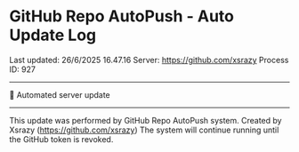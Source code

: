 # GitHub Repo AutoPush - Auto Update Log

Last updated: 26/6/2025 16.47.16
Server: https://github.com/xsrazy
Process ID: 927

---

🤖 Automated server update

---

This update was performed by GitHub Repo AutoPush system.
Created by Xsrazy (https://github.com/xsrazy)
The system will continue running until the GitHub token is revoked.